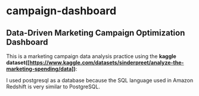 # campaign-dashboard
## Data-Driven Marketing Campaign Optimization Dashboard

This is a marketing campaign data analysis practice using the **kaggle dataset([https://www.kaggle.com/datasets/sinderpreet/analyze-the-marketing-spending/data])**:

I used postgresql as a database because the SQL language used in Amazon Redshift is very similar to PostgreSQL.

